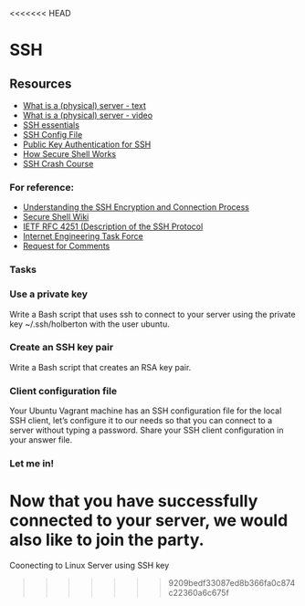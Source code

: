 <<<<<<< HEAD
# SSH
## Resources
- [What is a (physical) server - text](https://en.wikipedia.org/wiki/Server_%28computing%29#Hardware_requirement)
- [What is a (physical) server - video](https://www.youtube.com/watch?v=B1ANfsDyjeA)
- [SSH essentials](https://www.digitalocean.com/community/tutorials/ssh-essentials-working-with-ssh-servers-clients-and-keys)
- [SSH Config File](https://www.ssh.com/academy/ssh/config)
- [Public Key Authentication for SSH](https://www.ssh.com/academy/ssh/public-key-authentication)
- [How Secure Shell Works](https://www.youtube.com/watch?v=ORcvSkgdA58)
- [SSH Crash Course](https://www.youtube.com/watch?v=hQWRp-FdTpc)
### For reference:
- [Understanding the SSH Encryption and Connection Process](https://www.digitalocean.com/community/tutorials/understanding-the-ssh-encryption-and-connection-process)
- [Secure Shell Wiki](https://en.wikipedia.org/wiki/Secure_Shell_Protocol)
- [IETF RFC 4251 (Description of the SSH Protocol](https://www.ietf.org/rfc/rfc4251.txt)
- [Internet Engineering Task Force](https://en.wikipedia.org/wiki/Internet_Engineering_Task_Force)
- [Request for Comments](https://en.wikipedia.org/wiki/Request_for_Comments)

### Tasks
### Use a private key
Write a Bash script that uses ssh to connect to your server using the private key ~/.ssh/holberton with the user ubuntu.
### Create an SSH key pair
Write a Bash script that creates an RSA key pair.
###  Client configuration file
Your Ubuntu Vagrant machine has an SSH configuration file for the local SSH client, let’s configure it to our needs so that you can connect to a server without typing a password. Share your SSH client configuration in your answer file.
### Let me in!
Now that you have successfully connected to your server, we would also like to join the party.
=======
Coonecting to Linux Server using SSH key
>>>>>>> 9209bedf33087ed8b366fa0c874c22360a6c675f
